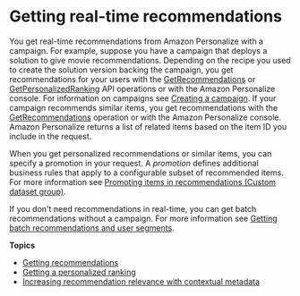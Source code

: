 # Getting real\-time recommendations<a name="getting-real-time-recommendations"></a>

You get real\-time recommendations from Amazon Personalize with a campaign\. For example, suppose you have a campaign that deploys a solution to give movie recommendations\. Depending on the recipe you used to create the solution version backing the campaign, you get recommendations for your users with the [GetRecommendations](API_RS_GetRecommendations.md) or [GetPersonalizedRanking](API_RS_GetPersonalizedRanking.md) API operations or with the Amazon Personalize console\. For information on campaigns see [Creating a campaign](campaigns.md)\. If your campaign recommends similar items, you get recommendations with the [GetRecommendations](API_RS_GetRecommendations.md) operation or with the Amazon Personalize console\. Amazon Personalize returns a list of related items based on the item ID you include in the request\.

 When you get personalized recommendations or similar items, you can specify a promotion in your request\. A *promotion* defines additional business rules that apply to a configurable subset of recommended items\. For more information see [Promoting items in recommendations \(Custom dataset group\)](promoting-items.md)\. 

 If you don't need recommendations in real\-time, you can get batch recommendations without a campaign\. For more information see [Getting batch recommendations and user segments](recommendations-batch.md)\. 

 

**Topics**
+ [Getting recommendations](recommendations.md)
+ [Getting a personalized ranking](rankings.md)
+ [Increasing recommendation relevance with contextual metadata](contextual-metadata.md)